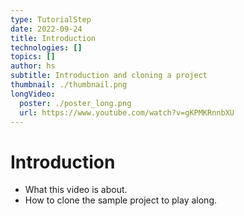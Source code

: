 ```yaml
---
type: TutorialStep
date: 2022-09-24
title: Introduction
technologies: []
topics: []
author: hs
subtitle: Introduction and cloning a project
thumbnail: ./thumbnail.png
longVideo:
  poster: ./poster_long.png
  url: https://www.youtube.com/watch?v=gKPMKRnnbXU
---
```


# Introduction

* What this video is about.
* How to clone the sample project to play along.

